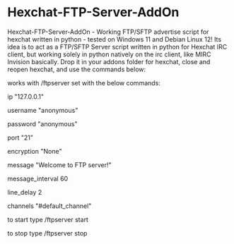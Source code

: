# Hexchat-FTP-Server-AddOn
Hexchat-FTP-Server-AddOn - Working FTP/SFTP advertise script for hexchat written in python - tested on Windows 11 and Debian Linux 12! Its idea is to act as a FTP/SFTP Server script written in python for Hexchat IRC client, but working solely in python natively on the irc client, like MIRC Invision basically. Drop it in your addons folder for hexchat, close and reopen hexchat, and use the commands below:

works with /ftpserver set with the below commands:

ip "127.0.0.1"

username "anonymous"

password "anonymous"

port "21"

encryption "None"

message "Welcome to FTP server!"

message_interval 60

line_delay 2

channels "#default_channel"

to start type /ftpserver start

to stop type /ftpserver stop
